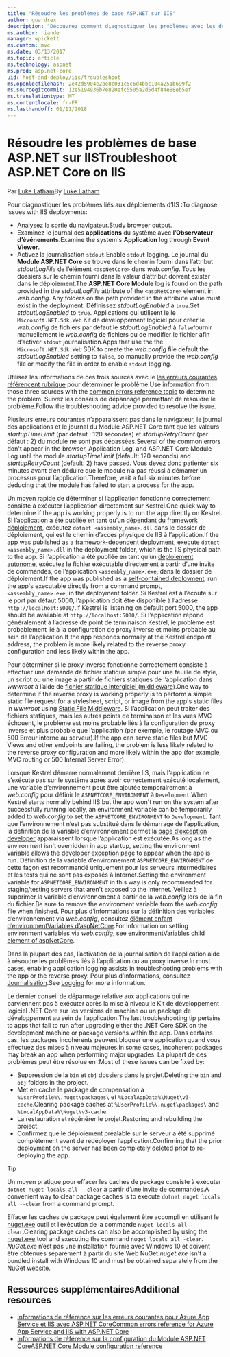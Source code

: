 ```yaml
---
title: "Résoudre les problèmes de base ASP.NET sur IIS"
author: guardrex
description: "Découvrez comment diagnostiquer les problèmes avec les déploiements d’applications ASP.NET Core IIS."
ms.author: riande
manager: wpickett
ms.custom: mvc
ms.date: 03/13/2017
ms.topic: article
ms.technology: aspnet
ms.prod: asp.net-core
uid: host-and-deploy/iis/troubleshoot
ms.openlocfilehash: 2e42d5904e2be8c031c5c6d4bbc104a251b699f2
ms.sourcegitcommit: 12e5194936b7e820efc5505a2d5d4f84e88eb5ef
ms.translationtype: MT
ms.contentlocale: fr-FR
ms.lasthandoff: 01/11/2018
---
```

# <a name="troubleshoot-aspnet-core-on-iis"></a><span data-ttu-id="7a3ca-103">Résoudre les problèmes de base ASP.NET sur IIS</span><span class="sxs-lookup"><span data-stu-id="7a3ca-103">Troubleshoot ASP.NET Core on IIS</span></span>

<span data-ttu-id="7a3ca-104">Par [Luke Latham](https://github.com/guardrex)</span><span class="sxs-lookup"><span data-stu-id="7a3ca-104">By [Luke Latham](https://github.com/guardrex)</span></span>

<span data-ttu-id="7a3ca-105">Pour diagnostiquer les problèmes liés aux déploiements d’IIS :</span><span class="sxs-lookup"><span data-stu-id="7a3ca-105">To diagnose issues with IIS deployments:</span></span>

* <span data-ttu-id="7a3ca-106">Analysez la sortie du navigateur.</span><span class="sxs-lookup"><span data-stu-id="7a3ca-106">Study browser output.</span></span>
* <span data-ttu-id="7a3ca-107">Examinez le journal des **applications** du système avec **l’Observateur d’événements**.</span><span class="sxs-lookup"><span data-stu-id="7a3ca-107">Examine the system's **Application** log through **Event Viewer**.</span></span>
* <span data-ttu-id="7a3ca-108">Activez la journalisation `stdout`.</span><span class="sxs-lookup"><span data-stu-id="7a3ca-108">Enable `stdout` logging.</span></span> <span data-ttu-id="7a3ca-109">Le journal du **Module ASP.NET Core** se trouve dans le chemin fourni dans l’attribut *stdoutLogFile* de l’élément `<aspNetCore>` dans *web.config*. Tous les dossiers sur le chemin fourni dans la valeur d’attribut doivent exister dans le déploiement.</span><span class="sxs-lookup"><span data-stu-id="7a3ca-109">The **ASP.NET Core Module** log is found on the path provided in the *stdoutLogFile* attribute of the `<aspNetCore>` element in *web.config*. Any folders on the path provided in the attribute value must exist in the deployment.</span></span> <span data-ttu-id="7a3ca-110">Définissez *stdoutLogEnabled* à `true`.</span><span class="sxs-lookup"><span data-stu-id="7a3ca-110">Set *stdoutLogEnabled* to `true`.</span></span> <span data-ttu-id="7a3ca-111">Applications qui utilisent le le `Microsoft.NET.Sdk.Web` Kit de développement logiciel pour créer le *web.config* de fichiers par défaut le *stdoutLogEnabled* à `false`fournir manuellement le *web.config* de fichiers ou de modifier le fichier afin d’activer `stdout` journalisation.</span><span class="sxs-lookup"><span data-stu-id="7a3ca-111">Apps that use the the `Microsoft.NET.Sdk.Web` SDK to create the *web.config* file default the *stdoutLogEnabled* setting to `false`, so manually provide the *web.config* file or modify the file in order to enable `stdout` logging.</span></span>

<span data-ttu-id="7a3ca-112">Utilisez les informations de ces trois sources avec le [les erreurs courantes référencent rubrique](xref:host-and-deploy/azure-iis-errors-reference) pour déterminer le problème.</span><span class="sxs-lookup"><span data-stu-id="7a3ca-112">Use information from those three sources with the [common errors reference topic](xref:host-and-deploy/azure-iis-errors-reference) to determine the problem.</span></span> <span data-ttu-id="7a3ca-113">Suivez les conseils de dépannage permettant de résoudre le problème.</span><span class="sxs-lookup"><span data-stu-id="7a3ca-113">Follow the troubleshooting advice provided to resolve the issue.</span></span>

<span data-ttu-id="7a3ca-114">Plusieurs erreurs courantes n’apparaissent pas dans le navigateur, le journal des applications et le journal du Module ASP.NET Core tant que les valeurs *startupTimeLimit* (par défaut : 120 secondes) et *startupRetryCount* (par défaut : 2) du module ne sont pas dépassées.</span><span class="sxs-lookup"><span data-stu-id="7a3ca-114">Several of the common errors don't appear in the browser, Application Log, and ASP.NET Core Module Log until the module *startupTimeLimit* (default: 120 seconds) and *startupRetryCount* (default: 2) have passed.</span></span> <span data-ttu-id="7a3ca-115">Vous devez donc patienter six minutes avant d’en déduire que le module n’a pas réussi à démarrer un processus pour l’application.</span><span class="sxs-lookup"><span data-stu-id="7a3ca-115">Therefore, wait a full six minutes before deducing that the module has failed to start a process for the app.</span></span>

<span data-ttu-id="7a3ca-116">Un moyen rapide de déterminer si l’application fonctionne correctement consiste à exécuter l’application directement sur Kestrel.</span><span class="sxs-lookup"><span data-stu-id="7a3ca-116">One quick way to determine if the app is working properly is to run the app directly on Kestrel.</span></span> <span data-ttu-id="7a3ca-117">Si l’application a été publiée en tant qu’un [dépendant du framework déploiement](/dotnet/core/deploying/#framework-dependent-deployments-fdd), exécutez `dotnet <assembly_name>.dll` dans le dossier de déploiement, qui est le chemin d’accès physique de IIS à l’application.</span><span class="sxs-lookup"><span data-stu-id="7a3ca-117">If the app was published as a [framework-dependent deployment](/dotnet/core/deploying/#framework-dependent-deployments-fdd), execute `dotnet <assembly_name>.dll` in the deployment folder, which is the IIS physical path to the app.</span></span> <span data-ttu-id="7a3ca-118">Si l’application a été publiée en tant qu’un [déploiement autonome](/dotnet/core/deploying/#self-contained-deployments-scd), exécutez le fichier exécutable directement à partir d’une invite de commandes, de l’application `<assembly_name>.exe`, dans le dossier de déploiement.</span><span class="sxs-lookup"><span data-stu-id="7a3ca-118">If the app was published as a [self-contained deployment](/dotnet/core/deploying/#self-contained-deployments-scd), run the app's executable directly from a command prompt, `<assembly_name>.exe`, in the deployment folder.</span></span> <span data-ttu-id="7a3ca-119">Si Kestrel est à l’écoute sur le port par défaut 5000, l’application doit être disponible à l’adresse `http://localhost:5000/`.</span><span class="sxs-lookup"><span data-stu-id="7a3ca-119">If Kestrel is listening on default port 5000, the app should be available at `http://localhost:5000/`.</span></span> <span data-ttu-id="7a3ca-120">Si l’application répond généralement à l’adresse de point de terminaison Kestrel, le problème est probablement lié à la configuration de proxy inverse et moins probable au sein de l’application.</span><span class="sxs-lookup"><span data-stu-id="7a3ca-120">If the app responds normally at the Kestrel endpoint address, the problem is more likely related to the reverse proxy configuration and less likely within the app.</span></span>

<span data-ttu-id="7a3ca-121">Pour déterminer si le proxy inverse fonctionne correctement consiste à effectuer une demande de fichier statique simple pour une feuille de style, un script ou une image à partir de fichiers statiques de l’application dans *wwwroot* à l’aide de [fichier statique intergiciel (middleware)](xref:fundamentals/static-files).</span><span class="sxs-lookup"><span data-stu-id="7a3ca-121">One way to determine if the reverse proxy is working properly is to perform a simple static file request for a stylesheet, script, or image from the app's static files in *wwwroot* using [Static File Middleware](xref:fundamentals/static-files).</span></span> <span data-ttu-id="7a3ca-122">Si l’application peut traiter des fichiers statiques, mais les autres points de terminaison et les vues MVC échouent, le problème est moins probable liés à la configuration de proxy inverse et plus probable que l’application (par exemple, le routage MVC ou 500 Erreur interne au serveur).</span><span class="sxs-lookup"><span data-stu-id="7a3ca-122">If the app can serve static files but MVC Views and other endpoints are failing, the problem is less likely related to the reverse proxy configuration and more likely within the app (for example, MVC routing or 500 Internal Server Error).</span></span>

<span data-ttu-id="7a3ca-123">Lorsque Kestrel démarre normalement derrière IIS, mais l’application ne s’exécute pas sur le système après avoir correctement exécuté localement, une variable d’environnement peut être ajoutée temporairement à *web.config* pour définir le `ASPNETCORE_ENVIRONMENT` à `Development`.</span><span class="sxs-lookup"><span data-stu-id="7a3ca-123">When Kestrel starts normally behind IIS but the app won't run on the system after successfully running locally, an environment variable can be temporarily added to *web.config* to set the `ASPNETCORE_ENVIRONMENT` to `Development`.</span></span> <span data-ttu-id="7a3ca-124">Tant que l’environnement n’est pas substitué dans le démarrage de l’application, la définition de la variable d’environnement permet la [page d’exception developer](xref:fundamentals/error-handling) apparaissent lorsque l’application est exécutée.</span><span class="sxs-lookup"><span data-stu-id="7a3ca-124">As long as the environment isn't overridden in app startup, setting the environment variable allows the [developer exception page](xref:fundamentals/error-handling) to appear when the app is run.</span></span> <span data-ttu-id="7a3ca-125">Définition de la variable d’environnement `ASPNETCORE_ENVIRONMENT` de cette façon est recommandé uniquement pour les serveurs intermédiaires et les tests qui ne sont pas exposés à Internet.</span><span class="sxs-lookup"><span data-stu-id="7a3ca-125">Setting the environment variable for `ASPNETCORE_ENVIRONMENT` in this way is only recommended for staging/testing servers that aren't exposed to the Internet.</span></span> <span data-ttu-id="7a3ca-126">Veillez à supprimer la variable d’environnement à partir de la *web.config* lors de la fin du fichier.</span><span class="sxs-lookup"><span data-stu-id="7a3ca-126">Be sure to remove the environment variable from the *web.config* file when finished.</span></span> <span data-ttu-id="7a3ca-127">Pour plus d’informations sur la définition des variables d’environnement via *web.config*, consultez [élément enfant d’environmentVariables d’aspNetCore](xref:host-and-deploy/aspnet-core-module#setting-environment-variables).</span><span class="sxs-lookup"><span data-stu-id="7a3ca-127">For information on setting environment variables via *web.config*, see [environmentVariables child element of aspNetCore](xref:host-and-deploy/aspnet-core-module#setting-environment-variables).</span></span>

<span data-ttu-id="7a3ca-128">Dans la plupart des cas, l’activation de la journalisation de l’application aide à résoudre les problèmes liés à l’application ou au proxy inverse.</span><span class="sxs-lookup"><span data-stu-id="7a3ca-128">In most cases, enabling application logging assists in troubleshooting problems with the app or the reverse proxy.</span></span> <span data-ttu-id="7a3ca-129">Pour plus d’informations, consultez [Journalisation](xref:fundamentals/logging/index).</span><span class="sxs-lookup"><span data-stu-id="7a3ca-129">See [Logging](xref:fundamentals/logging/index) for more information.</span></span>

<span data-ttu-id="7a3ca-130">Le dernier conseil de dépannage relative aux applications qui ne parviennent pas à exécuter après la mise à niveau le Kit de développement logiciel .NET Core sur les versions de machine ou un package de développement au sein de l’application.</span><span class="sxs-lookup"><span data-stu-id="7a3ca-130">The last troubleshooting tip pertains to apps that fail to run after upgrading either the .NET Core SDK on the development machine or package versions within the app.</span></span> <span data-ttu-id="7a3ca-131">Dans certains cas, les packages incohérents peuvent bloquer une application quand vous effectuez des mises à niveau majeures.</span><span class="sxs-lookup"><span data-stu-id="7a3ca-131">In some cases, incoherent packages may break an app when performing major upgrades.</span></span> <span data-ttu-id="7a3ca-132">La plupart de ces problèmes peut être résolue en :</span><span class="sxs-lookup"><span data-stu-id="7a3ca-132">Most of these issues can be fixed by:</span></span>

* <span data-ttu-id="7a3ca-133">Suppression de la `bin` et `obj` dossiers dans le projet.</span><span class="sxs-lookup"><span data-stu-id="7a3ca-133">Deleting the `bin` and `obj` folders in the project.</span></span>
* <span data-ttu-id="7a3ca-134">Met en cache le package de compensation à `%UserProfile%\.nuget\packages\` et `%LocalAppData%\Nuget\v3-cache`.</span><span class="sxs-lookup"><span data-stu-id="7a3ca-134">Clearing package caches at `%UserProfile%\.nuget\packages\` and `%LocalAppData%\Nuget\v3-cache`.</span></span>
* <span data-ttu-id="7a3ca-135">La restauration et régénérer le projet.</span><span class="sxs-lookup"><span data-stu-id="7a3ca-135">Restoring and rebuilding the project.</span></span>
* <span data-ttu-id="7a3ca-136">Confirmez que le déploiement préalable sur le serveur a été supprimé complètement avant de redéployer l’application.</span><span class="sxs-lookup"><span data-stu-id="7a3ca-136">Confirming that the prior deployment on the server has been completely deleted prior to re-deploying the app.</span></span>

> [!TIP]
> <span data-ttu-id="7a3ca-137">Un moyen pratique pour effacer les caches de package consiste à exécuter `dotnet nuget locals all --clear` à partir d’une invite de commandes.</span><span class="sxs-lookup"><span data-stu-id="7a3ca-137">A convenient way to clear package caches is to execute `dotnet nuget locals all --clear` from a command prompt.</span></span>
> 
> <span data-ttu-id="7a3ca-138">Effacer les caches de package peut également être accompli en utilisant le [nuget.exe](https://www.nuget.org/downloads) outil et l’exécution de la commande `nuget locals all -clear`.</span><span class="sxs-lookup"><span data-stu-id="7a3ca-138">Clearing package caches can also be accomplished by using the [nuget.exe](https://www.nuget.org/downloads) tool and executing the command `nuget locals all -clear`.</span></span> <span data-ttu-id="7a3ca-139">*NuGet.exe* n’est pas une installation fournie avec Windows 10 et doivent être obtenues séparément à partir du site Web NuGet.</span><span class="sxs-lookup"><span data-stu-id="7a3ca-139">*nuget.exe* isn't a bundled install with Windows 10 and must be obtained separately from the NuGet website.</span></span>
<!--
> [!TIP]
> A convenient way to clear package caches is to:
>
> * Obtain the *NuGet.exe* tool from [NuGet.org](https://www.nuget.org/).
> * Add the path to *NuGet.exe* to the system PATH.
> * Execute `nuget locals all -clear` from a command prompt.
>
> Alternatively, execute `dotnet nuget locals all --clear` from a command prompt without obtaining *NuGet.exe*. -->

## <a name="additional-resources"></a><span data-ttu-id="7a3ca-140">Ressources supplémentaires</span><span class="sxs-lookup"><span data-stu-id="7a3ca-140">Additional resources</span></span>

* [<span data-ttu-id="7a3ca-141">Informations de référence sur les erreurs courantes pour Azure App Service et IIS avec ASP.NET Core</span><span class="sxs-lookup"><span data-stu-id="7a3ca-141">Common errors reference for Azure App Service and IIS with ASP.NET Core</span></span>](xref:host-and-deploy/azure-iis-errors-reference)
* [<span data-ttu-id="7a3ca-142">Informations de référence sur la configuration du Module ASP.NET Core</span><span class="sxs-lookup"><span data-stu-id="7a3ca-142">ASP.NET Core Module configuration reference</span></span>](xref:host-and-deploy/aspnet-core-module)
